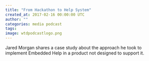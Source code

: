 ```yaml
---
title: "From Hackathon to Help System"
created_at: 2017-02-16 00:00:00 UTC
author: ""
categories: media podcast
tags:
image: wtdpodcastlogo.png
---
```


Jared Morgan shares a case study about the approach he took to implement Embedded Help in a product not designed to support it.
